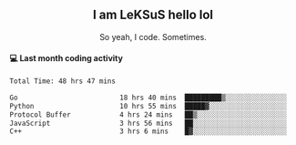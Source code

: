 <h2 align="center">I am LeKSuS hello lol</h2>
<p align="center">So yeah, I code. Sometimes.</p>

#### :computer: Last month coding activity
<!--START_SECTION:waka-->

```txt
Total Time: 48 hrs 47 mins

Go                         18 hrs 40 mins  █████████▒░░░░░░░░░░░░░░░   37.63 %
Python                     10 hrs 55 mins  █████▓░░░░░░░░░░░░░░░░░░░   22.02 %
Protocol Buffer            4 hrs 24 mins   ██▒░░░░░░░░░░░░░░░░░░░░░░   08.87 %
JavaScript                 3 hrs 56 mins   ██░░░░░░░░░░░░░░░░░░░░░░░   07.94 %
C++                        3 hrs 6 mins    █▓░░░░░░░░░░░░░░░░░░░░░░░   06.28 %
```

<!--END_SECTION:waka-->
